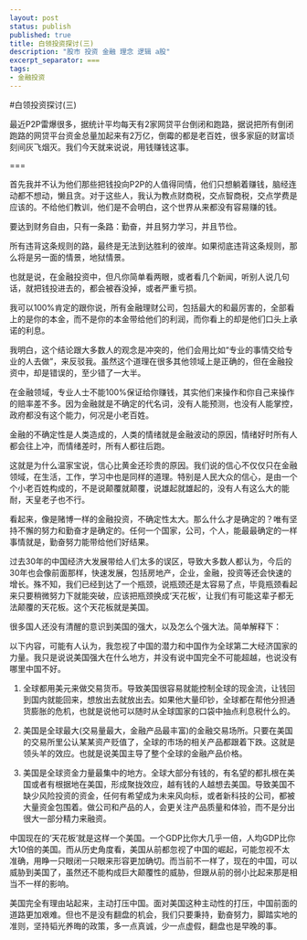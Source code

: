 ```yaml
---
layout: post
status: publish
published: true
title: 白领投资探讨(三)
description: "股市 投资 金融 理念 逻辑 a股"
excerpt_separator: ===
tags:
- 金融投资
---
```


#白领投资探讨(三)

最近P2P雷爆很多，据统计平均每天有2家网贷平台倒闭和跑路，据说把所有倒闭跑路的网贷平台资金总量加起来有2万亿，倒霉的都是老百姓，很多家庭的财富顷刻间灰飞烟灭。我们今天就来说说，用钱赚钱这事。

===

首先我并不认为他们那些把钱投向P2P的人值得同情，他们只想躺着赚钱，脑经连动都不想动，懒且贪。对于这些人，我认为教点财商税，交点智商税，交点学费是应该的。不给他们教训，他们是不会明白，这个世界从来都没有容易赚的钱。

要达到财务自由，只有一条路：勤奋，并且努力学习，并且节俭。

所有违背这条规则的路，最终是无法到达胜利的彼岸。如果彻底违背这条规则，那么将是另一面的情景，地狱情景。

也就是说，在金融投资中，但凡你简单看两眼，或者看几个新闻，听别人说几句话，就把钱投进去的，都会被吞没掉，或者严重亏损。

我可以100%肯定的跟你说，所有金融理财公司，包括最大的和最厉害的，全部看上的是你的本金，而不是你的本金带给他们的利润，而你看上的却是他们口头上承诺的利息。

我明白，这个结论跟大多数人的观念是冲突的，他们会用比如“专业的事情交给专业的人去做”，来反驳我。虽然这个道理在很多其他领域上是正确的，但在金融投资中，却是错误的，至少错了一大半。

在金融领域，专业人士不能100%保证给你赚钱，其实他们来操作和你自己来操作的赔率差不多。因为金融就是不确定的代名词，没有人能预测，也没有人能掌控，政府都没有这个能力，何况是小老百姓。

金融的不确定性是人类造成的，人类的情绪就是金融波动的原因，情绪好时所有人都会往上冲，而情绪差时，所有人都往后跑。

这就是为什么温家宝说，信心比黄金还珍贵的原因。我们说的信心不仅仅只在金融领域，在生活，工作，学习中也是同样的道理。特别是人民大众的信心，是由一个个小老百姓构成的，不是说颠覆就颠覆，说雄起就雄起的，没有人有这么大的能耐，天皇老子也不行。

看起来，像是赌博一样的金融投资，不确定性太大。那么什么才是确定的？唯有坚持不懈的努力和勤奋才是确定的。任何一个国家，公司，个人，能最最确定的一样事情就是，勤奋努力能带给他们好结果。

过去30年的中国经济大发展带给人们太多的误区，导致大多数人都认为，今后的30年也会像前面那样，快速发展，包括房地产，企业，金融，投资等还会快速的增长。殊不知，我们已经到达了一个瓶颈，说瓶颈还是太容易了点，毕竟瓶颈看起来只要稍微努力下就能突破，应该把瓶颈换成‘天花板’，让我们有可能这辈子都无法颠覆的天花板。这个天花板就是美国。

很多国人还没有清醒的意识到美国的强大，以及怎么个强大法。简单解释下：

以下内容，可能有人认为，我忽视了中国的潜力和中国作为全球第二大经济国家的力量。我只是说说美国强大在什么地方，并没有说中国完全不可能超越，也说没有哪里中国不好。

1. 全球都用美元来做交易货币。导致美国很容易就能控制全球的现金流，让钱回到国内就能回来，想放出去就放出去。如果他大量印钞，全球都在帮他分担通货膨胀的危机，也就是说他可以随时从全球国家的口袋中抽点利息税什么的。

2. 美国是全球最大(交易量最大，金融产品最丰富)的金融交易场所。只要在美国的交易所里公认某某资产贬值了，全球的市场的相关产品都跟着下跌。这就是领头羊的效应。也就是说美国主导了整个全球的金融产品价格。

3. 美国是全球资金力量最集中的地方。全球大部分有钱的，有名望的都扎根在美国或者有根据地在美国，形成聚拢效应，越有钱的人越想去美国。导致美国不缺少风险投资的资金，任何有希望成为未来风向标，或者新科技的公司，都被大量资金包围着。做公司和产品的人，会更关注产品质量和体验，而不是分出很大一部分精力来融资。

中国现在的‘天花板’就是这样一个美国。一个GDP比你大几乎一倍，人均GDP比你大10倍的美国。而从历史角度看，美国从前都忽视了中国的崛起，可能忽视不太准确，用睁一只眼闭一只眼来形容更加确切。而当前不一样了，现在的中国，可以威胁到美国了，虽然还不能构成巨大颠覆性的威胁，但跟从前的弱小比起来那是相当不一样的影响。

美国完全有理由站起来，主动打压中国。面对美国这种主动性的打压，中国前面的道路更加艰难。但也不是没有翻盘的机会，我们只要秉持，勤奋努力，脚踏实地的准则，坚持韬光养晦的政策，多一点真诚，少一点虚假，翻盘也是早晚的事。

